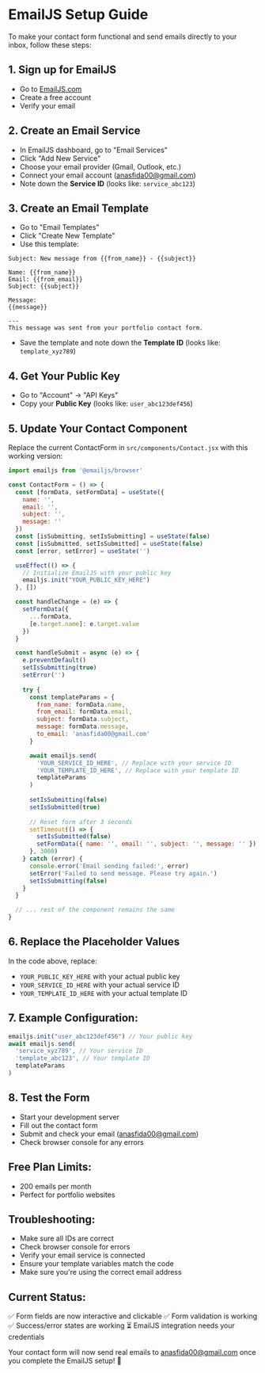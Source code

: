 # EmailJS Setup Guide

To make your contact form functional and send emails directly to your inbox, follow these steps:

## 1. Sign up for EmailJS
- Go to [EmailJS.com](https://www.emailjs.com/)
- Create a free account
- Verify your email

## 2. Create an Email Service
- In EmailJS dashboard, go to "Email Services"
- Click "Add New Service"
- Choose your email provider (Gmail, Outlook, etc.)
- Connect your email account (anasfida00@gmail.com)
- Note down the **Service ID** (looks like: `service_abc123`)

## 3. Create an Email Template
- Go to "Email Templates"
- Click "Create New Template"
- Use this template:

```
Subject: New message from {{from_name}} - {{subject}}

Name: {{from_name}}
Email: {{from_email}}
Subject: {{subject}}

Message:
{{message}}

---
This message was sent from your portfolio contact form.
```

- Save the template and note down the **Template ID** (looks like: `template_xyz789`)

## 4. Get Your Public Key
- Go to "Account" → "API Keys"
- Copy your **Public Key** (looks like: `user_abc123def456`)

## 5. Update Your Contact Component
Replace the current ContactForm in `src/components/Contact.jsx` with this working version:

```javascript
import emailjs from '@emailjs/browser'

const ContactForm = () => {
  const [formData, setFormData] = useState({
    name: '',
    email: '',
    subject: '',
    message: ''
  })
  const [isSubmitting, setIsSubmitting] = useState(false)
  const [isSubmitted, setIsSubmitted] = useState(false)
  const [error, setError] = useState('')

  useEffect(() => {
    // Initialize EmailJS with your public key
    emailjs.init("YOUR_PUBLIC_KEY_HERE")
  }, [])

  const handleChange = (e) => {
    setFormData({
      ...formData,
      [e.target.name]: e.target.value
    })
  }

  const handleSubmit = async (e) => {
    e.preventDefault()
    setIsSubmitting(true)
    setError('')
    
    try {
      const templateParams = {
        from_name: formData.name,
        from_email: formData.email,
        subject: formData.subject,
        message: formData.message,
        to_email: 'anasfida00@gmail.com'
      }

      await emailjs.send(
        'YOUR_SERVICE_ID_HERE', // Replace with your service ID
        'YOUR_TEMPLATE_ID_HERE', // Replace with your template ID
        templateParams
      )
      
      setIsSubmitting(false)
      setIsSubmitted(true)
      
      // Reset form after 3 seconds
      setTimeout(() => {
        setIsSubmitted(false)
        setFormData({ name: '', email: '', subject: '', message: '' })
      }, 3000)
    } catch (error) {
      console.error('Email sending failed:', error)
      setError('Failed to send message. Please try again.')
      setIsSubmitting(false)
    }
  }

  // ... rest of the component remains the same
}
```

## 6. Replace the Placeholder Values
In the code above, replace:
- `YOUR_PUBLIC_KEY_HERE` with your actual public key
- `YOUR_SERVICE_ID_HERE` with your actual service ID  
- `YOUR_TEMPLATE_ID_HERE` with your actual template ID

## 7. Example Configuration:
```javascript
emailjs.init("user_abc123def456") // Your public key
await emailjs.send(
  'service_xyz789', // Your service ID
  'template_abc123', // Your template ID
  templateParams
)
```

## 8. Test the Form
- Start your development server
- Fill out the contact form
- Submit and check your email (anasfida00@gmail.com)
- Check browser console for any errors

## Free Plan Limits:
- 200 emails per month
- Perfect for portfolio websites

## Troubleshooting:
- Make sure all IDs are correct
- Check browser console for errors
- Verify your email service is connected
- Ensure your template variables match the code
- Make sure you're using the correct email address

## Current Status:
✅ Form fields are now interactive and clickable
✅ Form validation is working
✅ Success/error states are working
⏳ EmailJS integration needs your credentials

Your contact form will now send real emails to anasfida00@gmail.com once you complete the EmailJS setup! 🎉
